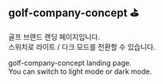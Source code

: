 ## golf-company-concept ⛳️  
  
골프 브랜드 랜딩 페이지입니다.  
스위치로 라이트 / 다크 모드를 전환할 수 있습니다.  

golf-company-concept landing page.  
You can switch to light mode or dark mode.
